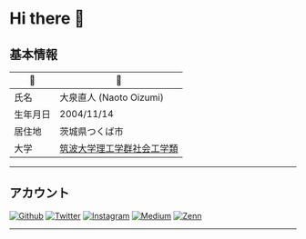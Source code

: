 # Hi there 👋

## 基本情報

|🫡|🤩|
|---|---|
|氏名|大泉直人 (Naoto Oizumi)|
|生年月日|2004/11/14|
|居住地|茨城県つくば市|
|大学|[筑波大学理工学群社会工学類](https://www.sk.tsukuba.ac.jp/College/index.php)|

---

## アカウント
<p>
<a href="https://github.com/naotoizu7010" target="_blank"><img alt="Github" src="https://img.shields.io/badge/naotoizu7010-%2312100E.svg?&style=flat-square&logo=Github&logoColor=white" /></a>
<a href="https://twitter.com/naotoizu_7010" target="_blank"><img alt="Twitter" src="https://img.shields.io/badge/@naotoizu_7010-%231DA1F2.svg?&style=flat-square&logo=twitter&logoColor=white" /></a>
<a href="https://instagram.com/naotoizu_7010" target="_blank"><img alt="Instagram" src="https://img.shields.io/badge/naotoizu_7010&style=flat-square&logo=instagram&E4405F" /></a>
<a href="https://qiita.com/naotoizu_7010" target="_blank"><img alt="Medium" src="https://img.shields.io/badge/naotoizu_7010-55C500.svg?&style=flat-square&logo=qiita&logoColor=white" /></a>
<a href="https://zenn.dev/naotoizu_7010" target="_blank"><img alt="Zenn" src="https://img.shields.io/badge/naotoizu_7010-3EA8FF.svg?&style=flat-square&logo=Zenn&logoColor=white" /></a>
</p>

---
<!--
**naotoizu7010/naotoizu7010** is a ✨ _special_ ✨ repository because its `README.md` (this file) appears on your GitHub profile.

Here are some ideas to get you started:

- 🔭 I’m currently working on ...
- 🌱 I’m currently learning ...
- 👯 I’m looking to collaborate on ...
- 🤔 I’m looking for help with ...
- 💬 Ask me about ...
- 📫 How to reach me: ...
- 😄 Pronouns: ...
- ⚡ Fun fact: ...
-->
